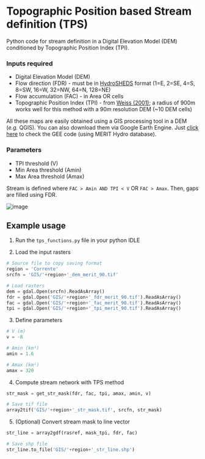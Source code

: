 # Topographic Position based Stream definition (TPS)
Python code for stream definition in a Digital Elevation Model (DEM) conditioned by Topographic Position Index (TPI).

### Inputs required
- Digital Elevation Model (DEM)
- Flow direction (FDR) - must be in [HydroSHEDS](https://developers.google.com/earth-engine/datasets/catalog/WWF_HydroSHEDS_03DIR#:~:text=HydroSHEDS%20is%20based%20on%20elevation,vary%20from%201%20to%20128.) format (1=E, 2=SE, 4=S, 8=SW, 16=W, 32=NW, 64=N, 128=NE)
- Flow accumulation (FAC) - in Area OR cells
- Topographic Position Index (TPI) - from [Weiss (2001)](http://www.jennessent.com/downloads/tpi-poster-tnc_18x22.pdf); a radius of 900m works well for this method with a 90m resolution DEM (~10 DEM cells)

All these maps are easily obtained using a GIS processing tool in a DEM (*e.g.* QGIS).
You can also download them via Google Earth Engine. Just [click here](https://code.earthengine.google.com/f38773265937b3f731020af260679492) to check the GEE code (using MERIT Hydro database).

### Parameters
- TPI threshold (V)
- Min Area threshold (Amin)
- Max Area threshold (Amax)

Stream is defined where `FAC > Amin AND TPI < V` OR `FAC > Amax`. Then, gaps are filled using FDR.

![image](https://user-images.githubusercontent.com/83959435/119422091-98f2bc00-bcd6-11eb-8bc3-9e919b3767f3.png)


## Example usage
1. Run the `tps_functions.py` file in your python IDLE

2. Load the input rasters
```python
# Source file to copy saving format
region = 'Corrente'
srcfn = 'GIS/'+region+'_dem_merit_90.tif'

# Load rasters
dem = gdal.Open(srcfn).ReadAsArray()
fdr = gdal.Open('GIS/'+region+'_fdr_merit_90.tif').ReadAsArray()
fac = gdal.Open('GIS/'+region+'_fac_merit_90.tif').ReadAsArray()
tpi = gdal.Open('GIS/'+region+'_tpi_merit_90.tif').ReadAsArray()
```
3. Define parameters
```python
# V (m)
v = -8 

# Amin (km²)
amin = 1.6

# Amax (km²)
amax = 320
```

4. Compute stream network with TPS method
```python
str_mask = get_str_mask(fdr, fac, tpi, amax, amin, v)

# Save tif file
array2tif('GIS/'+region+'_str_mask.tif', srcfn, str_mask)
```

5. \(Optional) Convert stream mask to line vector
```python
str_line = array2gdf(rasref, mask_tpi, fdr, fac)

# Save shp file
str_line.to_file('GIS/'+region+'_str_line.shp')
```


